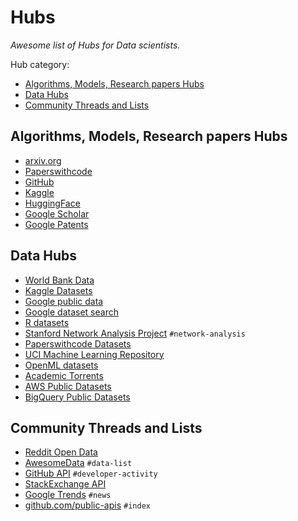 # Hubs

_Awesome list of Hubs for Data scientists._

Hub category:

- [Algorithms, Models, Research papers Hubs](#algorithms-models-research-papers-hubs)
- [Data Hubs](#data-hubs-1)
- [Community Threads and Lists](#community-threads-and-lists)

## Algorithms, Models, Research papers Hubs

- [arxiv.org](https://arxiv.org/)
- [Paperswithcode](https://www.paperswithcode.com/)
- [GitHub](https://github.com/)
- [Kaggle](https://www.kaggle.com/)
- [HuggingFace](https://huggingface.co/)
- [Google Scholar](https://scholar.google.com)
- [Google Patents](https://patents.google.com/)

## Data Hubs

- [World Bank Data](https://data.worldbank.org/)
- [Kaggle Datasets](https://www.kaggle.com/datasets)
- [Google public data](https://www.google.com/publicdata/directory)
- [Google dataset search](https://datasetsearch.research.google.com/)
- [R datasets](https://vincentarelbundock.github.io/Rdatasets/datasets.html)
- [Stanford Network Analysis Project](http://snap.stanford.edu/index.html) `#network-analysis`
- [Paperswithcode Datasets](https://www.paperswithcode.com/datasets)
- [UCI Machine Learning Repository](https://archive.ics.uci.edu/datasets)
- [OpenML datasets](https://www.openml.org/search?type=data&sort=runs&status=active)
- [Academic Torrents](https://academictorrents.com/)
- [AWS Public Datasets](https://registry.opendata.aws/)
- [BigQuery Public Datasets](https://cloud.google.com/bigquery/public-data/)

## Community Threads and Lists

- [Reddit Open Data](https://www.reddit.com/r/opendata/)
- [AwesomeData](https://github.com/awesomedata) `#data-list`
- [GitHub API](https://docs.github.com/en/rest/overview) `#developer-activity`
- [StackExchange API](https://api.stackexchange.com/docs)
- [Google Trends](https://trends.google.com/) `#news`
- [github.com/public-apis](https://github.com/public-apis/public-apis) `#index`
